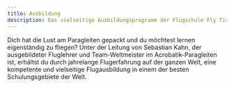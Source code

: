 ```yaml
---
title: Ausbildung
description: Das vielseitige Ausbildungsprogramm der Flugschule Fly Tirol bietet eine kompetente Flugausbildung in einem der besten Schulungsgebiete der Welt. Unter der Leitung von Sebastian Kahn, der ausgebildeter Fluglehrer und Weltmeister im Acrobatik-Paragleiten ist, erhältst du die best mögliche Paragliding Ausbildung.
---
```


Dich hat die Lust am Paragleiten gepackt und du möchtest lernen eigenständig zu fliegen? Unter der Leitung von Sebastian Kahn, der ausgebildeter Fluglehrer und Team-Weltmeister im Acrobatik-Paragleiten ist, erhältst du durch jahrelange Flugerfahrung auf der ganzen Welt, eine kompetente und vielseitige Flugausbildung in einem der besten Schulungsgebiete der Welt.

